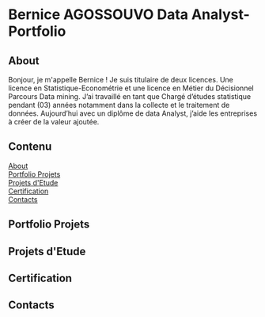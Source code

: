 # Bernice AGOSSOUVO  Data Analyst-Portfolio

## About <a id ="4"> </a>

Bonjour, je m'appelle Bernice ! Je suis titulaire de deux licences. 
Une licence en Statistique-Econométrie et une licence en Métier du Décisionnel Parcours Data mining. 
J’ai travaillé en tant que Chargé d’études statistique pendant (03) années 
notamment dans la collecte et le traitement de données. Aujourd’hui avec un diplôme de data Analyst,
j’aide les entreprises à créer de la valeur ajoutée. 

## Contenu 
<Div class = "alert alert-block alert-info"> 

[About](#4)<br>
[Portfolio Projets](#0)<br>
[Projets d'Etude](#1)<br>
[Certification](#2)<br>
[Contacts](#3)<br> 

## Portfolio Projets <a id ="0"> </a>



## Projets d'Etude <a id ="1"> </a>




## Certification  <a id ="2"> </a>



## Contacts <a id ="3"> </a>




